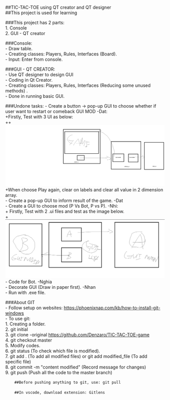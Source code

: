 ##TIC-TAC-TOE using QT creator and QT designer    
##This project is used for learning  

###This project has 2 parts:  
    1. Console  
    2. GUI - QT creator  

###Console:  
    - Draw table.  
    - Creating classes: Players, Rules, Interfaces (Board).  
    - Input: Enter from console.  

###GUI - QT CREATOR:  
    - Use QT designer to design GUI  
    - Coding in Qt Creator.  
    - Creating classes: Players, Rules, Interfaces (Reducing some unused methods) .  
    - Done in running basic GUI.  

###Undone tasks:
    - Create a button -> pop-up GUI to choose whether if user want to restart or comeback GUI MOD -Dat:  
        +Firstly, Test with 3 UI as below:  
        ++![alt text](./Image/GUI_TEST_OPTION.png)  
        +When choose  Play again, clear on labels and clear all value in 2 dimension array.    
    - Create a pop-up GUI to inform result of the game. -Dat  
    - Create a GUI to choose mod (P Vs Bot, P vs P). -Nhi:  
        + Firstly, Test with 2 .ui files and test as the image below.    
        +![alt text](./Image/GUI_TEST.png)  
    - Code for Bot. -Nghia  
    - Decorate GUI (Draw in paper first). -Nhan  
    - Run with .exe file.   

###About GIT  
    - Follow setup on websites: https://phoenixnap.com/kb/how-to-install-git-windows  
    - To use git:  
        1. Creating a folder.  
        2. git initial  
        3. git clone -original https://github.com/Denzaro/TIC-TAC-TOE-game  
        4. git checkout master  
        5. Modify codes.  
        6. git status (To check which file is modified).  
        7. git add . (To add all modified files) or git add modified_file (To add specific file)  
        8. git commit -m "content modified" (Record message for changes)  
        9. git push (Push all the code to the master branch)  
        
        ##Before pushing anything to git, use: git pull  

        ##In vscode, download extension: Gitlens  
